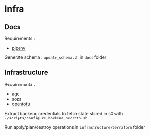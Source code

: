 # Infra

## Docs

Requirements :

- [pipenv](https://pipenv.pypa.io/en/latest/installation.html)

Generate schema : `update_schema.sh` in `docs` folder

## Infrastructure

Requirements :

- [age](TODO)
- [sops](TODO)
- [opentofu](TODO)

Extract backend credentials to fetch state stored in s3 with `./scripts/configure_backend_secrets.sh`

Run apply/plan/destroy operations in `infrastructure/terraform` folder
